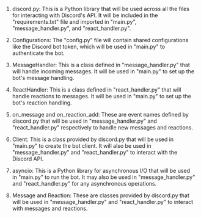 1. discord.py: This is a Python library that will be used across all the files for interacting with Discord's API. It will be included in the "requirements.txt" file and imported in "main.py", "message_handler.py", and "react_handler.py".

2. Configurations: The "config.py" file will contain shared configurations like the Discord bot token, which will be used in "main.py" to authenticate the bot.

3. MessageHandler: This is a class defined in "message_handler.py" that will handle incoming messages. It will be used in "main.py" to set up the bot's message handling.

4. ReactHandler: This is a class defined in "react_handler.py" that will handle reactions to messages. It will be used in "main.py" to set up the bot's reaction handling.

5. on_message and on_reaction_add: These are event names defined by discord.py that will be used in "message_handler.py" and "react_handler.py" respectively to handle new messages and reactions.

6. Client: This is a class provided by discord.py that will be used in "main.py" to create the bot client. It will also be used in "message_handler.py" and "react_handler.py" to interact with the Discord API.

7. asyncio: This is a Python library for asynchronous I/O that will be used in "main.py" to run the bot. It may also be used in "message_handler.py" and "react_handler.py" for any asynchronous operations.

8. Message and Reaction: These are classes provided by discord.py that will be used in "message_handler.py" and "react_handler.py" to interact with messages and reactions.